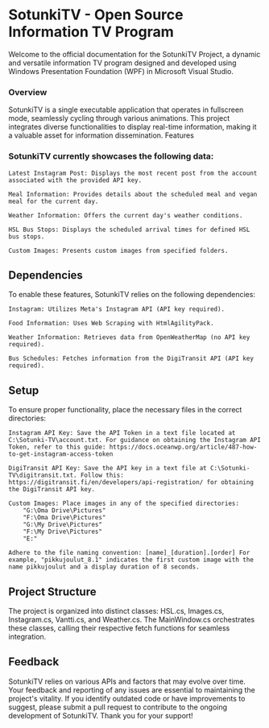 # SotunkiTV - Open Source Information TV Program

Welcome to the official documentation for the SotunkiTV Project, a dynamic and versatile information TV program designed and developed using Windows Presentation Foundation (WPF) in Microsoft Visual Studio.
### Overview

SotunkiTV is a single executable application that operates in fullscreen mode, seamlessly cycling through various animations. This project integrates diverse functionalities to display real-time information, making it a valuable asset for information dissemination.
Features

### SotunkiTV currently showcases the following data:

    Latest Instagram Post: Displays the most recent post from the account associated with the provided API key.

    Meal Information: Provides details about the scheduled meal and vegan meal for the current day.

    Weather Information: Offers the current day's weather conditions.

    HSL Bus Stops: Displays the scheduled arrival times for defined HSL bus stops.

    Custom Images: Presents custom images from specified folders.

## Dependencies

To enable these features, SotunkiTV relies on the following dependencies:

    Instagram: Utilizes Meta's Instagram API (API key required).

    Food Information: Uses Web Scraping with HtmlAgilityPack.

    Weather Information: Retrieves data from OpenWeatherMap (no API key required).

    Bus Schedules: Fetches information from the DigiTransit API (API key required).

## Setup 

To ensure proper functionality, place the necessary files in the correct directories:

    Instagram API Key: Save the API Token in a text file located at C:\Sotunki-TV\account.txt. For guidance on obtaining the Instagram API Token, refer to this guide: https://docs.oceanwp.org/article/487-how-to-get-instagram-access-token

    DigiTransit API Key: Save the API key in a text file at C:\Sotunki-TV\digitransit.txt. Follow this: https://digitransit.fi/en/developers/api-registration/ for obtaining the DigiTransit API key.

    Custom Images: Place images in any of the specified directories:
        "G:\Oma Drive\Pictures"
        "F:\Oma Drive\Pictures"
        "G:\My Drive\Pictures"
        "F:\My Drive\Pictures"
        "E:"

    Adhere to the file naming convention: [name]_[duration].[order] For example, "pikkujoulut_8.1" indicates the first custom image with the name pikkujoulut and a display duration of 8 seconds.

## Project Structure

The project is organized into distinct classes: HSL.cs, Images.cs, Instagram.cs, Vantti.cs, and Weather.cs. The MainWindow.cs orchestrates these classes, calling their respective fetch functions for seamless integration.
## Feedback

SotunkiTV relies on various APIs and factors that may evolve over time. Your feedback and reporting of any issues are essential to maintaining the project's vitality. If you identify outdated code or have improvements to suggest, please submit a pull request to contribute to the ongoing development of SotunkiTV. Thank you for your support!
